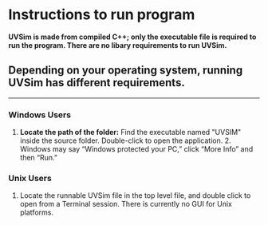 # Instructions to run program
__UVSim is made from compiled C++; only the executable file is required to run the program. There are no libary requirements to run UVSim.__

## Depending on your operating system, running UVSim has different requirements.
---

### **Windows Users** 
1. **Locate the path of the folder:** Find the executable named "UVSIM" inside the source folder. Double-click to open the application. 2. Windows may say “Windows protected your PC,” click “More Info” and then “Run.”

### **Unix Users** 
 1. Locate the runnable UVSim file in the top level file, and double click to open from a Terminal session. There is currently no GUI for Unix platforms. 
